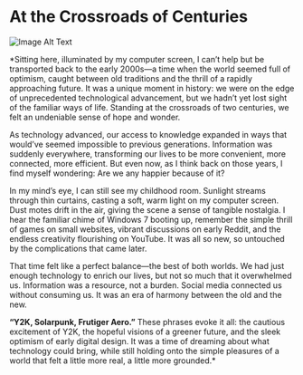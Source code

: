 # At the Crossroads of Centuries

![Image Alt Text](https://chezeng.github.io/Media/WhatIAM/Frutiger.jpg)

*Sitting here, illuminated by my computer screen, I can’t help but be transported back to the early 2000s—a time when the world seemed full of optimism, caught between old traditions and the thrill of a rapidly approaching future. It was a unique moment in history: we were on the edge of unprecedented technological advancement, but we hadn’t yet lost sight of the familiar ways of life. Standing at the crossroads of two centuries, we felt an undeniable sense of hope and wonder.

As technology advanced, our access to knowledge expanded in ways that would’ve seemed impossible to previous generations. Information was suddenly everywhere, transforming our lives to be more convenient, more connected, more efficient. But even now, as I think back on those years, I find myself wondering: Are we any happier because of it?

In my mind’s eye, I can still see my childhood room. Sunlight streams through thin curtains, casting a soft, warm light on my computer screen. Dust motes drift in the air, giving the scene a sense of tangible nostalgia. I hear the familiar chime of Windows 7 booting up, remember the simple thrill of games on small websites, vibrant discussions on early Reddit, and the endless creativity flourishing on YouTube. It was all so new, so untouched by the complications that came later.

That time felt like a perfect balance—the best of both worlds. We had just enough technology to enrich our lives, but not so much that it overwhelmed us. Information was a resource, not a burden. Social media connected us without consuming us. It was an era of harmony between the old and the new.

**“Y2K, Solarpunk, Frutiger Aero.”** These phrases evoke it all: the cautious excitement of Y2K, the hopeful visions of a greener future, and the sleek optimism of early digital design. It was a time of dreaming about what technology could bring, while still holding onto the simple pleasures of a world that felt a little more real, a little more grounded.*

